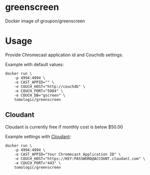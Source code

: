 # greenscreen
Docker image of groupon/greenscreen

# Usage

Provide Chromecast application id and Couchdb settings.

Example with default values:

```
docker run \
    -p 4994:4994 \
    -e CAST_APPID="" \
    -e COUCH_HOST="http://couchdb" \
    -e COUCH_PORT="5984" \
    -e COUCH_DB="gscreen" \
    tomologic/greenscreen
```

## Cloudant

Cloudant is currently free if monthly cost is below $50.00

Example settings with [Cloudant](https://cloudant.com/):

```
docker run \
    -p 4994:4994 \
    -e CAST_APPID="Your Chromecast Application ID" \
    -e COUCH_HOST="https://KEY:PASSWORD@ACCOUNT.cloudant.com" \
    -e COUCH_PORT="443" \
    tomologic/greenscreen
```
